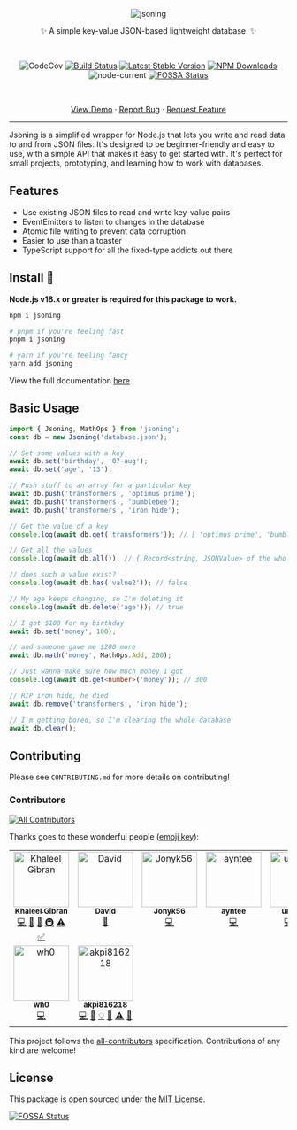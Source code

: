 <div align="center">

![jsoning](https://raw.githubusercontent.com/khalby786/jsoning/master/media/jsoning.svg)

✨ A simple key-value JSON-based lightweight database. ✨

<br />

![CodeCov](https://codecov.io/gh/khalby786/jsoning/branch/master/graph/badge.svg)
[![Build Status](https://travis-ci.org/khalby786/jsoning.svg?branch=master)](https://travis-ci.org/khalby786/jsoning)
[![Latest Stable Version](https://img.shields.io/npm/v/jsoning.svg)](https://www.npmjs.com/package/jsoning)
[![NPM Downloads](https://img.shields.io/npm/dm/jsoning.svg)](https://www.npmjs.com/package/jsoning)
![node-current](https://img.shields.io/node/v/jsoning)
[![FOSSA Status](https://app.fossa.com/api/projects/git%2Bgithub.com%2Fkhalby786%2Fjsoning.svg?type=shield)](https://app.fossa.com/projects/git%2Bgithub.com%2Fkhalby786%2Fjsoning?ref=badge_shield)

<br />

[View Demo](https://glitch.com/edit/#!/jsoning) · [Report Bug](https://github.com/khalby786/jsoning/issues) · [Request Feature](https://github.com/khalby786/jsoning/issues)

</div>

---

Jsoning is a simplified wrapper for Node.js that lets you write and read data to and from JSON files. It's designed to be beginner-friendly and easy to use, with a simple API that makes it easy to get started with. It's perfect for small projects, prototyping, and learning how to work with databases.


## Features

- Use existing JSON files to read and write key-value pairs
- EventEmitters to listen to changes in the database
- Atomic file writing to prevent data corruption
- Easier to use than a toaster
- TypeScript support for all the fixed-type addicts out there

## Install 💾

**Node.js v18.x or greater is required for this package to work.**

```bash
npm i jsoning

# pnpm if you're feeling fast
pnpm i jsoning

# yarn if you're feeling fancy
yarn add jsoning
```

View the full documentation [here](https://jsoning.js.org/).

## Basic Usage 

```ts
import { Jsoning, MathOps } from 'jsoning';
const db = new Jsoning('database.json');

// Set some values with a key
await db.set('birthday', '07-aug');
await db.set('age', '13');

// Push stuff to an array for a particular key
await db.push('transformers', 'optimus prime');
await db.push('transformers', 'bumblebee');
await db.push('transformers', 'iron hide');

// Get the value of a key
console.log(await db.get('transformers')); // [ 'optimus prime', 'bumblebee', 'iron hide' ]

// Get all the values
console.log(await db.all()); // { Record<string, JSONValue> of the whole database contents }

// does such a value exist?
console.log(await db.has('value2')); // false

// My age keeps changing, so I'm deleting it
console.log(await db.delete('age')); // true

// I got $100 for my birthday
await db.set('money', 100);

// and someone gave me $200 more
await db.math('money', MathOps.Add, 200);

// Just wanna make sure how much money I got
console.log(await db.get<number>('money')); // 300

// RIP iron hide, he died
await db.remove('transformers', 'iron hide');

// I'm getting bored, so I'm clearing the whole database
await db.clear();
```

## Contributing

Please see `CONTRIBUTING.md` for more details on contributing!

### Contributors

<!-- ALL-CONTRIBUTORS-BADGE:START - Do not remove or modify this section -->
[![All Contributors](https://img.shields.io/badge/all_contributors-9-orange.svg?style=flat-square)](#contributors-)
<!-- ALL-CONTRIBUTORS-BADGE:END -->

Thanks goes to these wonderful people ([emoji key](https://allcontributors.org/docs/en/emoji-key)):

<!-- ALL-CONTRIBUTORS-LIST:START - Do not remove or modify this section -->
<!-- prettier-ignore-start -->
<!-- markdownlint-disable -->
<table>
  <tbody>
    <tr>
      <td align="center" valign="top" width="14.28%"><a href="https://github.com/khalby786"><img src="https://avatars.githubusercontent.com/u/38468163?v=4?s=100" width="100px;" alt="Khaleel Gibran"/><br /><sub><b>Khaleel Gibran</b></sub></a><br /><a href="https://github.com/khalby786/jsoning/commits?author=khalby786" title="Code">💻</a> <a href="https://github.com/khalby786/jsoning/commits?author=khalby786" title="Documentation">📖</a> <a href="#design-khalby786" title="Design">🎨</a> <a href="#infra-khalby786" title="Infrastructure (Hosting, Build-Tools, etc)">🚇</a> <a href="https://github.com/khalby786/jsoning/commits?author=khalby786" title="Tests">⚠️</a> <a href="#tutorial-khalby786" title="Tutorials">✅</a></td>
      <td align="center" valign="top" width="14.28%"><a href="https://aboutdavid.me/"><img src="https://avatars.githubusercontent.com/u/62346025?v=4?s=100" width="100px;" alt="David"/><br /><sub><b>David</b></sub></a><br /><a href="https://github.com/khalby786/jsoning/commits?author=aboutDavid" title="Documentation">📖</a></td>
      <td align="center" valign="top" width="14.28%"><a href="https://github.com/Jonyk56"><img src="https://avatars.githubusercontent.com/u/44901605?v=4?s=100" width="100px;" alt="Jonyk56"/><br /><sub><b>Jonyk56</b></sub></a><br /><a href="https://github.com/khalby786/jsoning/commits?author=Jonyk56" title="Code">💻</a></td>
      <td align="center" valign="top" width="14.28%"><a href="https://github.com/ayntee"><img src="https://avatars.githubusercontent.com/u/34645569?v=4?s=100" width="100px;" alt="ayntee"/><br /><sub><b>ayntee</b></sub></a><br /><a href="https://github.com/khalby786/jsoning/commits?author=ayntee" title="Code">💻</a></td>
      <td align="center" valign="top" width="14.28%"><a href="https://xetha-bot.me/"><img src="https://avatars.githubusercontent.com/u/46276781?v=4?s=100" width="100px;" alt="undefine"/><br /><sub><b>undefine</b></sub></a><br /><a href="https://github.com/khalby786/jsoning/commits?author=oadpoaw" title="Code">💻</a> <a href="https://github.com/khalby786/jsoning/issues?q=author%3Aoadpoaw" title="Bug reports">🐛</a> <a href="#security-oadpoaw" title="Security">🛡️</a></td>
      <td align="center" valign="top" width="14.28%"><a href="https://github.com/adi-g15"><img src="https://avatars.githubusercontent.com/u/37269665?v=4?s=100" width="100px;" alt="Aditya Gupta"/><br /><sub><b>Aditya Gupta</b></sub></a><br /><a href="https://github.com/khalby786/jsoning/commits?author=adi-g15" title="Code">💻</a></td>
      <td align="center" valign="top" width="14.28%"><a href="http://www.creativepragmatics.com"><img src="https://avatars.githubusercontent.com/u/142797?v=4?s=100" width="100px;" alt="Manuel Maly"/><br /><sub><b>Manuel Maly</b></sub></a><br /><a href="https://github.com/khalby786/jsoning/commits?author=manmal" title="Code">💻</a> <a href="https://github.com/khalby786/jsoning/issues?q=author%3Amanmal" title="Bug reports">🐛</a></td>
    </tr>
    <tr>
      <td align="center" valign="top" width="14.28%"><a href="https://wh0.github.io/"><img src="https://avatars.githubusercontent.com/u/382796?v=4?s=100" width="100px;" alt="wh0"/><br /><sub><b>wh0</b></sub></a><br /><a href="https://github.com/khalby786/jsoning/commits?author=wh0" title="Code">💻</a></td>
      <td align="center" valign="top" width="14.28%"><a href="https://akpi.is-a.dev/"><img src="https://avatars.githubusercontent.com/u/111009970?v=4?s=100" width="100px;" alt="akpi816218"/><br /><sub><b>akpi816218</b></sub></a><br /><a href="https://github.com/khalby786/jsoning/commits?author=akpi816218" title="Code">💻</a> <a href="https://github.com/khalby786/jsoning/commits?author=akpi816218" title="Documentation">📖</a> <a href="#example-akpi816218" title="Examples">💡</a> <a href="#maintenance-akpi816218" title="Maintenance">🚧</a> <a href="https://github.com/khalby786/jsoning/commits?author=akpi816218" title="Tests">⚠️</a> <a href="#tool-akpi816218" title="Tools">🔧</a></td>
    </tr>
  </tbody>
</table>

<!-- markdownlint-restore -->
<!-- prettier-ignore-end -->

<!-- ALL-CONTRIBUTORS-LIST:END -->

This project follows the [all-contributors](https://allcontributors.org) specification.
Contributions of any kind are welcome!

## License

This package is open sourced under the [MIT License](https://github.com/khalby786/jsoning/blob/master/LICENSE.md).

[![FOSSA Status](https://app.fossa.com/api/projects/git%2Bgithub.com%2Fkhalby786%2Fjsoning.svg?type=small)](https://app.fossa.com/projects/git%2Bgithub.com%2Fkhalby786%2Fjsoning?ref=badge_large)
